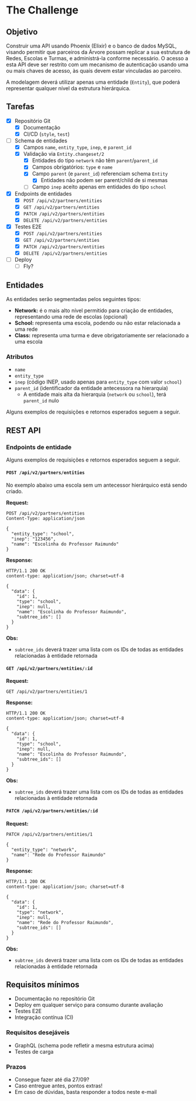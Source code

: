 # The Challenge

## Objetivo

Construir uma API usando Phoenix (Elixir) e o banco de dados MySQL, visando permitir que parceiros da Árvore possam replicar a sua estrutura de Redes, Escolas e Turmas, e administrá-la conforme necessário. O acesso a esta API deve ser restrito com um mecanismo de autenticação usando uma ou mais chaves de acesso, às quais devem estar vinculadas ao parceiro.

A modelagem deverá utilizar apenas uma entidade (`Entity`), que poderá representar qualquer nível da estrutura hierárquica.

## Tarefas

- [x] Repositório Git
  - [x] Documentação
  - [x] CI/CD (`style`, `test`)
- [ ] Schema de entidades
  - [x] Campos `name`, `entity_type`, `inep`, e `parent_id`
  - [x] Validação via `Entity.changeset/2`
    - [x] Entidades do tipo `network` não têm `parent`/`parent_id`
    - [x] Campos obrigatórios: `type` e `name`
    - [x] Campo `parent` (e `parent_id`) referenciam schema `Entity`
      - [x] Entidades não podem ser parent/child de si mesmas
    - [ ] Campo `inep` aceito apenas em entidades do tipo `school`
- [x] Endpoints de entidades
  - [x] `POST /api/v2/partners/entities`
  - [x] `GET /api/v2/partners/entities`
  - [x] `PATCH /api/v2/partners/entities`
  - [x] `DELETE /api/v2/partners/entities`
- [x] Testes E2E
  - [x] `POST /api/v2/partners/entities`
  - [x] `GET /api/v2/partners/entities`
  - [x] `PATCH /api/v2/partners/entities`
  - [x] `DELETE /api/v2/partners/entities`
- [ ] Deploy
  - [ ] Fly?

## Entidades

As entidades serão segmentadas pelos seguintes tipos:

- **Network:** é o mais alto nível permitido para criação de entidades, representando uma rede de escolas (opcional)
- **School:** representa uma escola, podendo ou não estar relacionada a uma rede
- **Class:** representa uma turma e deve obrigatoriamente ser relacionado a uma escola

### Atributos

- `name`
- `entity_type`
- `inep` (código INEP, usado apenas para `entity_type` com valor `school`)
- `parent_id` (identificador da entidade antecessora na hierarquia)
  - A entidade mais alta da hierarquia (`network` ou `school`), terá `parent_id` nulo

Alguns exemplos de requisições e retornos esperados seguem a seguir.

## REST API

### Endpoints de entidade

Alguns exemplos de requisições e retornos esperados seguem a seguir.

#### `POST /api/v2/partners/entities`

No exemplo abaixo uma escola sem um antecessor hierárquico está sendo criado.

**Request:**

```
POST /api/v2/partners/entities
Content-Type: application/json

{
  "entity_type": "school",
  "inep": "123456",
  "name": "Escolinha do Professor Raimundo"
}
```

**Response:**

```
HTTP/1.1 200 OK
content-type: application/json; charset=utf-8

{
  "data": {
    "id": 1,
    "type": "school",
    "inep": null,
    "name": "Escolinha do Professor Raimundo",
    "subtree_ids": []
  }
}
```

**Obs:**

- `subtree_ids` deverá trazer uma lista com os IDs de todas as entidades relacionadas à entidade retornada

#### `GET /api/v2/partners/entities/:id`

**Request:**

```
GET /api/v2/partners/entities/1
```

**Response:**

```
HTTP/1.1 200 OK
content-type: application/json; charset=utf-8

{
  "data": {
    "id": 1,
    "type": "school",
    "inep": null,
    "name": "Escolinha do Professor Raimundo",
    "subtree_ids": []
  }
}
```

**Obs:**

- `subtree_ids` deverá trazer uma lista com os IDs de todas as entidades relacionadas à entidade retornada

#### `PATCH /api/v2/partners/entities/:id`

**Request:**

```
PATCH /api/v2/partners/entities/1

{
  "entity_type": "network",
  "name": "Rede do Professor Raimundo"
}
```

**Response:**

```
HTTP/1.1 200 OK
content-type: application/json; charset=utf-8

{
  "data": {
    "id": 1,
    "type": "network",
    "inep": null,
    "name": "Rede do Professor Raimundo",
    "subtree_ids": []
  }
}
```

**Obs:**

- `subtree_ids` deverá trazer uma lista com os IDs de todas as entidades relacionadas à entidade retornada

## Requisitos mínimos

- Documentação no repositório Git
- Deploy em qualquer serviço para consumo durante avaliação
- Testes E2E
- Integração contínua (CI)

### Requisitos desejáveis

- GraphQL (schema pode refletir a mesma estrutura acima)
- Testes de carga

### Prazos

- Consegue fazer até dia 27/09?
- Caso entregue antes, pontos extras!
- Em caso de dúvidas, basta responder a todos neste e-mail
